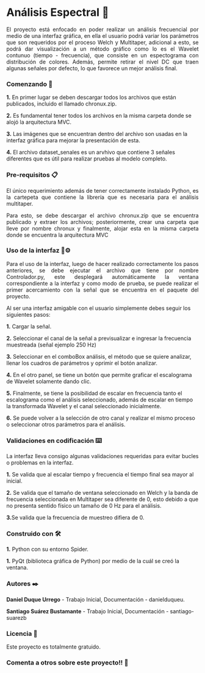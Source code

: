 <H1>Análisis Espectral 📖</H1> 

<P ALIGN="justify">El proyecto está enfocado en poder realizar un análisis frecuencial por medio de una interfaz gráfica, en ella el usuario podrá variar 
los parámetros que son requeridos por el proceso Welch y Multitaper, adicional a esto, se podrá dar visualización a un método gráfico
como lo es el Wavelet contunuo (tiempo - frecuencia), que consiste en un espectograma con distribución de colores. Además, permite 
retirar el nivel DC que traen algunas señales por defecto, lo que favorece un mejor análisis final.

<H3>Comenzando 🚀 </H3></p>
<b>1.</b> En primer lugar se deben descargar todos los archivos que están publicados, incluido el llamado chronux.zip.</p>
<b>2.</b> Es fundamental tener todos los archivos en la misma carpeta donde se alojó la arquitectura MVC.</p>
<b>3.</b> Las imágenes que se encuentran dentro del archivo son usadas en la interfaz gráfica para mejorar la presentación de esta.</p>
<b>4.</b> El archivo dataset_senales es un arvhivo que contiene 3 señales diferentes que es útil para realizar pruebas al modelo completo.</p>


<H3>Pre-requisitos 📋 </H3></p>
<P ALIGN="justify">El único requerimiento además de tener correctamente instalado Python, es la cartepeta que contiene la librería que es
necesaria para el análisis multitaper.</p>
<P ALIGN="justify">Para esto, se debe descargar el archivo chronux.zip que se encuentra publicado y extraer los archivos; posteriormente,
crear una carpeta que lleve por nombre chronux y finalmente, alojar esta en la misma carpeta donde se encuentra la arquitectura MVC </p>


<H3>Uso de la interfaz 🔧⚙️ </H3></p>
<P ALIGN="justify">Para el uso de la interfaz, luego de hacer realizado correctamente los pasos anteriores, se debe ejecutar el archivo
que tiene por nombre Controlador.py, este desplegará automáticamente la ventana correspondiente a la interfaz y como modo de prueba,
se puede realizar el primer acercamiento con la señal que se encuentra en el paquete del proyecto.</p>
Al ser una interfaz amigable con el usuario simplemente debes seguir los siguientes pasos:</p>
<b>1.</b> Cargar la señal. </p>
<b>2.</b> Seleccionar el canal de la señal a previsualizar e ingresar la frecuencia muestreada (señal ejemplo 250 Hz) </p>
<b>3.</b> Seleccionar en el comboBox análisis, el método que se quiere analizar, llenar los cuadros de parámetros y oprimir el botón
analizar. </p>
<b>4.</b> En el otro panel, se tiene un botón que permite graficar el escalograma de Wavelet solamente dando clic. </p>
<b>5.</b> Finalmente, se tiene la posibilidad de escalar en frecuencia tanto el escalograma como el análisis seleccionado, además de
escalar en tiempo la transformada Wavelet y el canal seleccionado inicialmente.</p>
<b>6.</b> Se puede volver a la selección de otro canal y realizar el mismo proceso o seleccionar otros parámetros para el análisis.

<H3>Validaciones en codificación ⌨️</H3></p>
<P ALIGN="justify"> La interfaz lleva consigo algunas validaciones requeridas para evitar bucles o problemas en la interfaz. </p>
<b>1.</b> Se valida que al escalar tiempo y frecuencia el tiempo final sea mayor al inicial.</p>
<b>2.</b> Se valida que el tamaño de ventana seleccionado en Welch y la banda de frecuencia seleccionada en Multitaper sea diferente
de 0, esto debido a que no presenta sentido físico un tamaño de 0 Hz para el análisis.</p>
<b>3.</b>Se valida que la frecuencia de muestreo difiera de 0.</p>



<H3>Construido con 🛠️</H3></p>
<b>1.</b> Python con su entorno Spider. </p>
<b>1.</b> PyQt (biblioteca gráfica de Python) por medio de la cuál se creó la ventana.</p>


<H3>Autores ✒️ </H3></p>

<b>Daniel Duque Urrego</b> - Trabajo Inicial, Documentación - danielduqueu. </p> 
<b>Santiago Suárez Bustamante</b> - Trabajo Inicial, Documentación - santiago-suarezb </p>


<H3>Licencia 📄</H3></p>
Este proyecto es totalmente gratuido.</p>


<H3>Comenta a otros sobre este proyecto!! 📢</H3>

